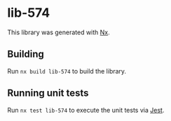 # lib-574

This library was generated with [Nx](https://nx.dev).

## Building

Run `nx build lib-574` to build the library.

## Running unit tests

Run `nx test lib-574` to execute the unit tests via [Jest](https://jestjs.io).
